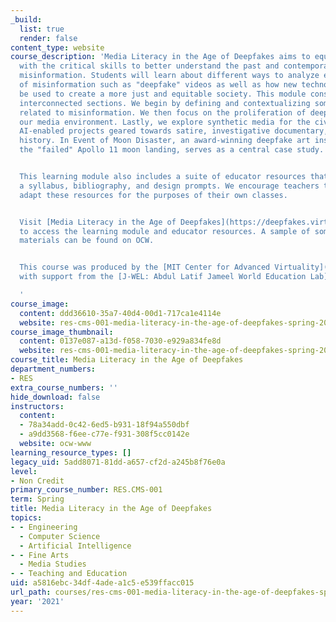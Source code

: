 ```yaml
---
_build:
  list: true
  render: false
content_type: website
course_description: 'Media Literacy in the Age of Deepfakes aims to equip students
  with the critical skills to better understand the past and contemporary threat of
  misinformation. Students will learn about different ways to analyze emerging forms
  of misinformation such as "deepfake" videos as well as how new technologies can
  be used to create a more just and equitable society. This module consists of three
  interconnected sections. We begin by defining and contextualizing some key terms
  related to misinformation. We then focus on the proliferation of deepfakes within
  our media environment. Lastly, we explore synthetic media for the civic good, including
  AI-enabled projects geared towards satire, investigative documentary, and public
  history. In Event of Moon Disaster, an award-winning deepfake art installation about
  the "failed" Apollo 11 moon landing, serves as a central case study.


  This learning module also includes a suite of educator resources that consists of
  a syllabus, bibliography, and design prompts. We encourage teachers to draw on and
  adapt these resources for the purposes of their own classes.


  Visit [Media Literacy in the Age of Deepfakes](https://deepfakes.virtuality.mit.edu/)
  to access the learning module and educator resources. A sample of some of these
  materials can be found on OCW.


  This course was produced by the [MIT Center for Advanced Virtuality](http://virtuality.mit.edu/),
  with support from the [J-WEL: Abdul Latif Jameel World Education Lab](http://jwel.mit.edu/).

  '
course_image:
  content: ddd36610-35a7-40d4-00d1-717ca1e4114e
  website: res-cms-001-media-literacy-in-the-age-of-deepfakes-spring-2021
course_image_thumbnail:
  content: 0137e087-a13d-f058-7030-e929a834fe8d
  website: res-cms-001-media-literacy-in-the-age-of-deepfakes-spring-2021
course_title: Media Literacy in the Age of Deepfakes
department_numbers:
- RES
extra_course_numbers: ''
hide_download: false
instructors:
  content:
  - 78a34add-0c42-6ed5-b931-18f94a550dbf
  - a9dd3568-f6ee-c77e-f931-308f5cc0142e
  website: ocw-www
learning_resource_types: []
legacy_uid: 5add8071-81dd-a657-cf2d-a245b8f76e0a
level:
- Non Credit
primary_course_number: RES.CMS-001
term: Spring
title: Media Literacy in the Age of Deepfakes
topics:
- - Engineering
  - Computer Science
  - Artificial Intelligence
- - Fine Arts
  - Media Studies
- - Teaching and Education
uid: a5816ebc-34df-4ade-a1c5-e539ffacc015
url_path: courses/res-cms-001-media-literacy-in-the-age-of-deepfakes-spring-2021
year: '2021'
---
```

